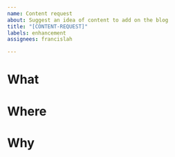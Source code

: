 ```yaml
---
name: Content request
about: Suggest an idea of content to add on the blog
title: "[CONTENT-REQUEST]"
labels: enhancement
assignees: francislah

---
```


# What

# Where

# Why
